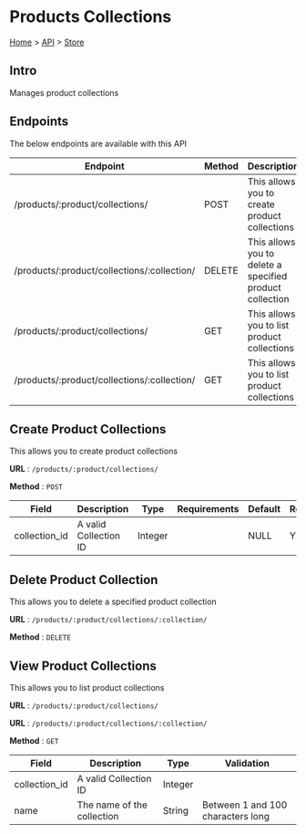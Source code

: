 # Products Collections
[Home](../../index.md) > [API](../index.md) > [Store](index.md)
## Intro
Manages product collections
## Endpoints
The below endpoints are available with this API

| Endpoint | Method | Description | |
| --- | --- | --- | --- |
| /products/:product/collections/ | POST | This allows you to create product collections | [Details](#create-product-collections) |
| /products/:product/collections/:collection/ | DELETE | This allows you to delete a specified product collection | [Details](#delete-product-collection) |
| /products/:product/collections/ | GET | This allows you to list product collections | [Details](#view-product-collections) |
| /products/:product/collections/:collection/ | GET | This allows you to list product collections | [Details](#view-product-collections) |

## Create Product Collections
This allows you to create product collections

**URL** : `/products/:product/collections/`

**Method** : `POST`

| Field | Description | Type | Requirements | Default | Required? | Conditional? |
| --- | --- | --- | --- | --- | --- | --- |
| collection_id | A valid Collection ID | Integer |  | NULL | Y | N |

## Delete Product Collection
This allows you to delete a specified product collection

**URL** : `/products/:product/collections/:collection/`

**Method** : `DELETE`

## View Product Collections
This allows you to list product collections

**URL** : `/products/:product/collections/`

**URL** : `/products/:product/collections/:collection/`

**Method** : `GET`

| Field | Description | Type | Validation |
| --- | --- | --- | --- |
| collection_id | A valid Collection ID | Integer |  |
| name | The name of the collection | String | Between 1 and 100 characters long |
